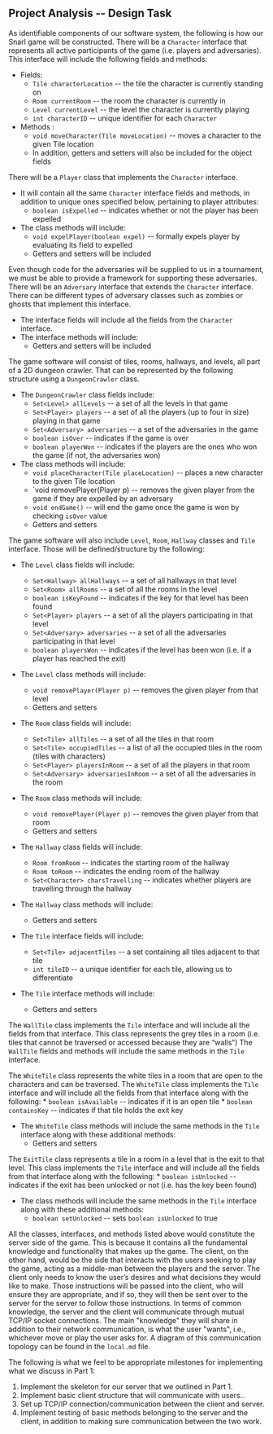 ## Project Analysis -- Design Task

As identifiable components of our software system, the following is how our Snarl game will be constructed. There will be a `Character` interface that represents all active participants of the game (i.e. players and adversaries). This interface will include the following fields and methods:

* Fields:
    * `Tile characterLocation` -- the tile the character is currently standing on
    * `Room currentRoom` -- the room the character is currently in
    * `Level currentLevel` -- the level the character is currently playing
    * `int characterID` -- unique identifier for each `Character`
* Methods :
    * `void moveCharacter(Tile moveLocation)` -- moves a character to the given Tile location
    * In addition, getters and setters will also be included for the object fields
    
There will be a `Player` class that implements the `Character` interface. 

* It will contain all the same `Character` interface fields and methods, in addition to unique ones specified below, pertaining to player attributes:
    * `boolean isExpelled` -- indicates whether or not the player has been expelled
* The class methods will include: 
    * `void expelPlayer(boolean expel)` -- formally expels player by evaluating its field to expelled
    * Getters and setters will be included
    
Even though code for the adversaries will be supplied to us in a tournament, we must be able to provide a framework for supporting these adversaries. There will be an `Adversary` interface that extends the `Character` interface. There can be different types of adversary classes such as zombies or ghosts that implement this interface.
* The interface fields will include all the fields from the `Character` interface.
* The interface methods will include:
    * Getters and setters will be included

The game software will consist of tiles, rooms, hallways, and levels, all part of a 2D dungeon crawler. That can be represented by the following structure using a `DungeonCrawler` class.
* The `DungeonCrawler` class fields include:
    * `Set<Level> allLevels` -- a set of all the levels in that game
    * `Set<Player> players` -- a set of all the players (up to four in size) playing in that game
    * `Set<Adversary> adversaries` -- a set of the adversaries in the game
    * `boolean isOver` -- indicates if the game is over
    * `boolean playerWon` -- indicates if the players are the ones who won the game (if not, the adversaries won)
* The class methods will include:
    * `void placeCharacter(Tile placeLocation)` -- places a new character to the given Tile location
    * `void removePlayer(Player p) -- removes the given player from the game if they are expelled by an adversary
    * `void endGame()` -- will end the game once the game is won by checking `isOver` value
    * Getters and setters
    
The game software will also include `Level`, `Room`, `Hallway` classes and `Tile` interface. Those will be defined/structure by the following:
* The `Level` class fields will include:
    * `Set<Hallway> allHallways` -- a set of all hallways in that level
    * `Set<Room> allRooms` -- a set of all the rooms in the level
    * `boolean isKeyFound` -- indicates if the key for that level has been found
    * `Set<Player> players` -- a set of all the players participating in that level
    * `Set<Adversary> adversaries` -- a set of all the adversaries participating in that level
    * `boolean playersWon` -- indicates if the level has been won (i.e. if a player has reached the exit)
* The `Level` class methods will include:
    * `void removePlayer(Player p)` -- removes the given player from that level
    * Getters and setters
    
* The `Room` class fields will include:
    * `Set<Tile> allTiles` -- a set of all the tiles in that room
    * `Set<Tile> occupiedTiles` -- a list of all the occupied tiles in the room (tiles with characters)
    * `Set<Player> playersInRoom` -- a set of all the players in that room
    * `Set<Adversary> adversariesInRoom` -- a set of all the adversaries in the room
* The `Room` class methods will include:
    * `void removePlayer(Player p)` -- removes the given player from that room
    * Getters and setters
    
* The `Hallway` class fields will include:
    * `Room fromRoom` -- indicates the starting room of the hallway
    * `Room toRoom` -- indicates the ending room of the hallway
    * `Set<Character> charsTravelling` -- indicates whether players are travelling through the hallway
* The `Hallway` class methods will include:
    * Getters and setters

* The `Tile` interface fields will include:
    * `Set<Tile> adjacentTiles` -- a set containing all tiles adjacent to that tile
    * `int tileID` -- a unique identifier for each tile, allowing us to differentiate
* The `Tile` interface methods will include:
    * Getters and setters

The `WallTile` class implements the `Tile` interface and will include all the fields from that interface. This class represents the grey tiles in a room (i.e. tiles that cannot be traversed or accessed because they are “walls”) The `WallTile` fields and methods will include the same methods in the `Tile` interface.

The `WhiteTile` class represents the white tiles in a room that are open to the characters and can be traversed. The `WhiteTile` class implements the `Tile` interface and will include all the fields from that interface along with the following:
    * `boolean isAvailable` -- indicates if it is an open tile
    * `boolean containsKey` -- indicates if that tile holds the exit key
* The `WhiteTile` class methods will include the same methods in the `Tile` interface along with these additional methods:
    * Getters and setters
    
The `ExitTile` class represents a tile in a room in a level that is the exit to that level. This class implements the `Tile` interface and will include all the fields from that interface along with the following:
    * `boolean isUnlocked` -- indicates if the exit has been unlocked or not (i.e. has the key been found)
* The class methods will include the same methods in the `Tile` interface along with these additional methods:
    * `boolean setUnlocked` -- sets `boolean isUnlocked` to true
    
All the classes, interfaces, and methods listed above would constitute the server side of the game. This is because it contains all the fundamental knowledge and functionality that makes up the game. The client, on the other hand, would be the side that interacts with the users seeking to play the game, acting as a middle-man between the players and the server. The client only needs to know the user’s desires and what decisions they would like to make. Those instructions will be passed into the client, who will ensure they are appropriate, and if so, they will then be sent over to the server for the server to follow those instructions. In terms of common knowledge, the server and the client will communicate through mutual TCP/IP socket connections. The main "knowledge" they will share in addition to their network communication, is what the user "wants", i.e., whichever move or play the user asks for. A diagram of this communication topology can be found in the `local.md` file. 

The following is what we feel to be appropriate milestones for implementing what we discuss in Part 1:
1. Implement the skeleton for our server that we outlined in Part 1.
2. Implement basic client structure that will communicate with users..
3. Set up TCP/IP connection/communication between the client and server.
4. Implement testing of basic methods belonging to the server and the client, in addition to making sure communication between the two work.



